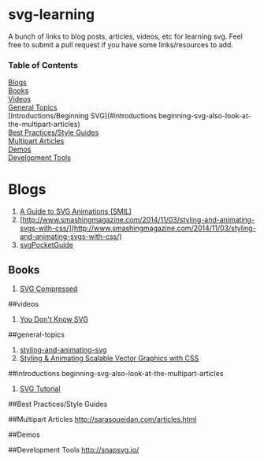 svg-learning
============

A bunch of links to blog posts, articles, videos, etc for learning svg. Feel free to submit a pull request if you have some links/resources to add.


### Table of Contents
[Blogs](#blogs)  
[Books](#books)  
[Videos](#videos)  
[General Topics](#general-topics)  
[Introductions/Beginning SVG](#introductions beginning-svg-also-look-at-the-multipart-articles)  
[Best Practices/Style Guides](#best-practicesstyle-guides)  
[Multipart Articles](#multipart-articles)  
[Demos](#demos)  
[Development Tools](#development-tools)


# Blogs

1. [A Guide to SVG Animations (SMIL)](http://css-tricks.com/guide-svg-animations-smil/)
2. [http://www.smashingmagazine.com/2014/11/03/styling-and-animating-svgs-with-css/](http://www.smashingmagazine.com/2014/11/03/styling-and-animating-svgs-with-css/)
3. [svgPocketGuide](http://svgpocketguide.com/book/#section-1)


## Books
1. [SVG Compressed](http://jenkov.com/books/svg/index.html)



##videos
1. [You Don't Know SVG](https://www.youtube.com/watch?v=SeLOt_BRAqc)



##general-topics
1. [styling-and-animating-svg](http://slides.com/sarasoueidan/)
2. [Styling & Animating Scalable Vector Graphics with CSS](http://razvancaliman.com/fowd-nyc-2014/)



##introductions beginning-svg-also-look-at-the-multipart-articles
1. [SVG Tutorial](http://tutorials.jenkov.com/svg/index.html)




##Best Practices/Style Guides



##Multipart Articles
http://sarasoueidan.com/articles.html


##Demos


##Development Tools
http://snapsvg.io/
